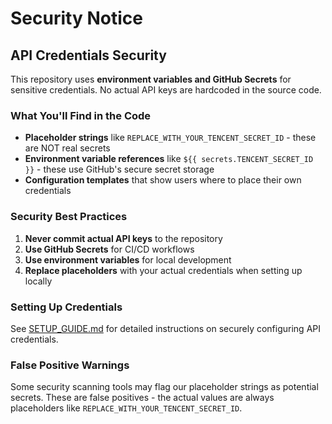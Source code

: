# Security Notice

## API Credentials Security

This repository uses **environment variables and GitHub Secrets** for sensitive credentials. No actual API keys are hardcoded in the source code.

### What You'll Find in the Code
- **Placeholder strings** like `REPLACE_WITH_YOUR_TENCENT_SECRET_ID` - these are NOT real secrets
- **Environment variable references** like `${{ secrets.TENCENT_SECRET_ID }}` - these use GitHub's secure secret storage
- **Configuration templates** that show users where to place their own credentials

### Security Best Practices
1. **Never commit actual API keys** to the repository
2. **Use GitHub Secrets** for CI/CD workflows
3. **Use environment variables** for local development
4. **Replace placeholders** with your actual credentials when setting up locally

### Setting Up Credentials
See [SETUP_GUIDE.md](SETUP_GUIDE.md) for detailed instructions on securely configuring API credentials.

### False Positive Warnings
Some security scanning tools may flag our placeholder strings as potential secrets. These are false positives - the actual values are always placeholders like `REPLACE_WITH_YOUR_TENCENT_SECRET_ID`.
